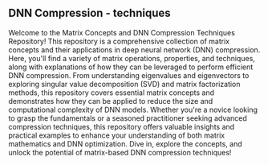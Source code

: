<h2> DNN Compression - techniques</h2>

<p>Welcome to the Matrix Concepts and DNN Compression Techniques Repository! This repository is a comprehensive collection of matrix concepts and their applications in deep neural network (DNN) compression. Here, you'll find a variety of matrix operations, properties, and techniques, along with explanations of how they can be leveraged to perform efficient DNN compression. From understanding eigenvalues and eigenvectors to exploring singular value decomposition (SVD) and matrix factorization methods, this repository covers essential matrix concepts and demonstrates how they can be applied to reduce the size and computational complexity of DNN models. Whether you're a novice looking to grasp the fundamentals or a seasoned practitioner seeking advanced compression techniques, this repository offers valuable insights and practical examples to enhance your understanding of both matrix mathematics and DNN optimization. Dive in, explore the concepts, and unlock the potential of matrix-based DNN compression techniques!</p>
